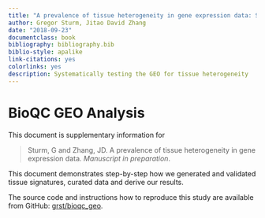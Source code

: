 ```yaml
---
title: "A prevalence of tissue heterogeneity in gene expression data: Supplementary Information"
author: Gregor Sturm, Jitao David Zhang
date: "2018-09-23"
documentclass: book
bibliography: bibliography.bib
biblio-style: apalike
link-citations: yes
colorlinks: yes
description: Systematically testing the GEO for tissue heterogeneity
---
```


# BioQC GEO Analysis

This document is supplementary information for

> Sturm, G and Zhang, JD. A prevalence of tissue heterogeneity in gene
> expression data. *Manuscript in preparation*.

This document demonstrates step-by-step how we generated and validated
tissue signatures, curated data and derive our results.

The source code and instructions how to reproduce this study
are available from GitHub: [grst/bioqc_geo](https://github.com/grst/bioqc_geo).
